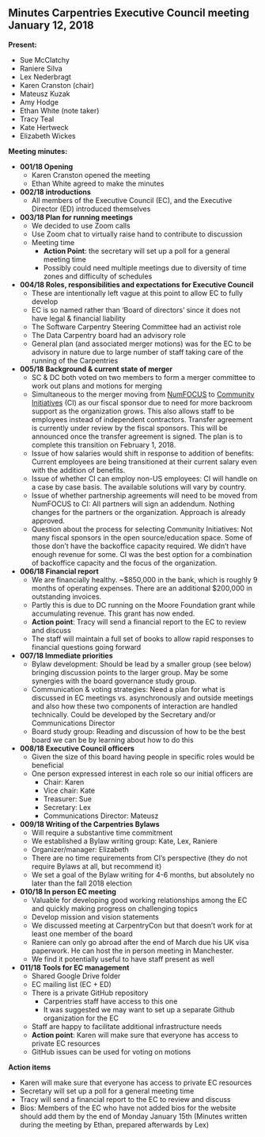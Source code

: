 ## Minutes Carpentries Executive Council meeting January 12, 2018

**Present:**

* Sue McClatchy
* Raniere Silva
* Lex Nederbragt
* Karen Cranston (chair)
* Mateusz Kuzak
* Amy Hodge
* Ethan White (note taker)
* Tracy Teal
* Kate Hertweck
* Elizabeth Wickes


**Meeting minutes:**

* **001/18 Opening**
    * Karen Cranston opened the meeting
    * Ethan White agreed to make the minutes
* **002/18 introductions**
    * All members of the Executive Council (EC), and the Executive Director (ED) introduced themselves
* **003/18 Plan for running meetings**
    * We decided to use Zoom calls
    * Use Zoom chat to virtually raise hand to contribute to discussion
    * Meeting time
        * **Action Point**: the secretary will set up a poll for a general meeting time
        * Possibly could need multiple meetings due to diversity of time zones and difficulty of schedules
* **004/18 Roles, responsibilities and expectations for Executive Council**
    * These are intentionally left vague at this point to allow EC to fully develop
    * EC is so named rather than ‘Board of directors’ since it does not have legal & financial liability
    * The Software Carpentry Steering Committee had an activist role
    * The Data Carpentry board had an advisory role
    * General plan (and associated merger motions) was for the EC to be advisory in nature due to large number of staff taking care of the running of the Carpentries
* **005/18 Background & current state of merger**
    * SC & DC both voted on two members to form a merger committee to work out plans and motions for merging
    * Simultaneous to the merger moving from [NumFOCUS](https://www.numfocus.org/) to [Community Initiatives](http://communityinitiatives.com/) (CI) as our fiscal sponsor due to need for more backroom support as the organization grows. This also allows staff to be employees instead of independent contractors. Transfer agreement is currently under review by the fiscal sponsors. This will be announced once the transfer agreement is signed. The plan is to complete this transition on February 1, 2018.
    * Issue of how salaries would shift in response to addition of benefits: Current employees are being transitioned at their current salary even with the addition of benefits.
    * Issue of whether CI can employ non-US employees: CI will handle on a case by case basis. The available solutions will vary by country.
    * Issue of whether partnership agreements will need to be moved from NumFOCUS to CI: All partners will sign an addendum. Nothing changes for the partners or the organization. Approach is already approved.
    * Question about the process for selecting Community Initiatives: Not many fiscal sponsors in the open source/education space. Some of those don’t have the backoffice capacity required. We didn’t have enough revenue for some. CI was the best option for a combination of backoffice capacity and the focus of the organization.
* **006/18 Financial report**
    * We are financially healthy. ~$850,000 in the bank, which is roughly 9 months of operating expenses. There are an additional $200,000 in outstanding invoices.
    * Partly this is due to DC running on the Moore Foundation grant while accumulating revenue. This grant has now ended.
    * **Action point**: Tracy will send a financial report to the EC to review and discuss
    * The staff will maintain a full set of books to allow rapid responses to financial questions going forward
* **007/18 Immediate priorities**
    * Bylaw development: Should be lead by a smaller group (see below) bringing discussion points to the larger group. May be some synergies with the board governance study group.
    * Communication & voting strategies: Need a plan for what is discussed in EC meetings vs. asynchronously and outside meetings and also how these two components of interaction are handled technically. Could be developed by the Secretary and/or Communications Director
    * Board study group: Reading and discussion of how to be the best board we can be by learning about how to do this
* **008/18 Executive Council officers**
    * Given the size of this board having people in specific roles would be beneficial
    * One person expressed interest in each role so our initial officers are
        * Chair: Karen
        * Vice chair: Kate
        * Treasurer: Sue
        * Secretary: Lex
        * Communications Director: Mateusz
* **009/18 Writing of the Carpentries Bylaws**
    * Will require a substantive time commitment
    * We established a Bylaw writing group: Kate, Lex, Raniere
    * Organizer/manager: Elizabeth
    * There are no time requirements from CI’s perspective (they do not require Bylaws at all, but recommend it)
    * We set a goal of the Bylaw writing for 4-6 months, but absolutely no later than the fall 2018 election
* **010/18 In person EC meeting**
    * Valuable for developing good working relationships among the EC and quickly making progress on challenging topics
    * Develop mission and vision statements
    * We discussed meeting at CarpentryCon but that doesn’t work for at least one member of the board
    * Raniere can only go abroad after the end of March due his UK visa paperwork. He can host the in person meeting in Manchester.
    * We find it potentially useful to have staff present as well
* **011/18 Tools for EC management**
    * Shared Google Drive folder
    * EC mailing list (EC + ED)
    * There is a private GitHub repository
        * Carpentries staff have access to this one
        * It was suggested we may want to set up a separate Github organization for the EC
    * Staff are happy to facilitate additional infrastructure needs
    * **Action point**: Karen will make sure that everyone has access to private EC resources
    * GitHub issues can be used for voting on motions

**Action items**

* Karen will make sure that everyone has access to private EC resources
* Secretary will set up a poll for a general meeting time
* Tracy will send a financial report to the EC to review and discuss
* Bios: Members of the EC who have not added bios for the website should add them by the end of Monday January 15th
(Minutes written during the meeting by Ethan, prepared afterwards by Lex)
